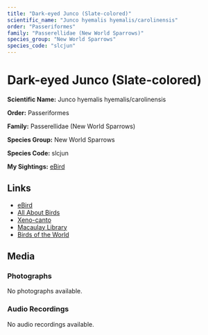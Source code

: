 ```yaml
---
title: "Dark-eyed Junco (Slate-colored)"
scientific_name: "Junco hyemalis hyemalis/carolinensis"
order: "Passeriformes"
family: "Passerellidae (New World Sparrows)"
species_group: "New World Sparrows"
species_code: "slcjun"
---
```


# Dark-eyed Junco (Slate-colored)

**Scientific Name:** Junco hyemalis hyemalis/carolinensis

**Order:** Passeriformes

**Family:** Passerellidae (New World Sparrows)

**Species Group:** New World Sparrows

**Species Code:** slcjun

**My Sightings:** [eBird](https://ebird.org/lifelist?r=world&time=life&spp=slcjun)

## Links
* [eBird](https://ebird.org/species/slcjun) 
* [All About Birds](https://www.allaboutbirds.org/guide/slcjun) 
* [Xeno-canto](https://www.xeno-canto.org/species/junco-hyemalis-hyemalis/carolinensis) 
* [Macaulay Library](https://search.macaulaylibrary.org/catalog?taxonCode=slcjun&sort=rating_rank_desc)
* [Birds of the World](https://birdsoftheworld.org/bow/species/slcjun)

## Media
### Photographs
No photographs available.

### Audio Recordings
No audio recordings available.
